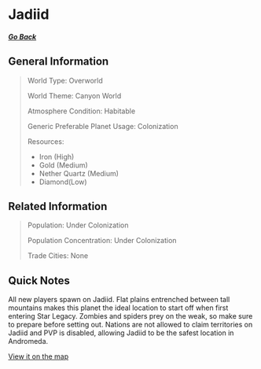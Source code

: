 # Jadiid

##### [Go Back](/wiki/space#planets)

## General Information

> World Type: Overworld
>
> World Theme: Canyon World
>
> Atmosphere Condition: Habitable
>
> Generic Preferable Planet Usage: Colonization
>
> Resources:
> - Iron (High)
> - Gold (Medium)
> - Nether Quartz (Medium)
> - Diamond(Low)

## Related Information

> Population: Under Colonization
>
> Population Concentration: Under Colonization
>
> Trade Cities: None

## Quick Notes

All new players spawn on Jadiid. Flat plains entrenched between tall mountains makes this planet the ideal location to start off when first entering Star Legacy. Zombies and spiders prey on the weak, so make sure to prepare before setting out. Nations are not allowed to claim territories on Jadiid and PVP is disabled, allowing Jadiid to be the safest location in Andromeda.

[View it on the map](https://dynmap.starlegacy.net/?worldname=Titus)
